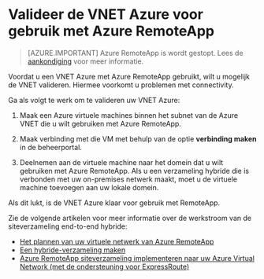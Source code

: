 
<properties
    pageTitle="Valideer de VNET Azure voor gebruik met Azure RemoteApp | Microsoft Azure"
    description="Meer informatie over het om ervoor te zorgen dat uw VNET Azure is klaar voor gebruik met Azure RemoteApp"
    services="remoteapp"
    documentationCenter=""
    authors="lizap"
    manager="mbaldwin" />

<tags
    ms.service="remoteapp"
    ms.workload="compute"
    ms.tgt_pltfrm="na"
    ms.devlang="na"
    ms.topic="article"
    ms.date="08/15/2016"
    ms.author="elizapo" />



# <a name="validate-the-azure-vnet-to-use-with-azure-remoteapp"></a>Valideer de VNET Azure voor gebruik met Azure RemoteApp

> [AZURE.IMPORTANT]
> Azure RemoteApp is wordt gestopt. Lees de [aankondiging](https://go.microsoft.com/fwlink/?linkid=821148) voor meer informatie.

Voordat u een VNET Azure met Azure RemoteApp gebruikt, wilt u mogelijk de VNET valideren. Hiermee voorkomt u problemen met connectivity.

Ga als volgt te werk om te valideren uw VNET Azure:

1. Maak een Azure virtuele machines binnen het subnet van de Azure VNET die u wilt gebruiken met Azure RemoteApp.

2. Maak verbinding met die VM met behulp van de optie **verbinding maken** in de beheerportal.
3. Deelnemen aan de virtuele machine naar het domein dat u wilt gebruiken met Azure RemoteApp. Als u een verzameling hybride die is verbonden met uw on-premises netwerk maakt, moet u de virtuele machine toevoegen aan uw lokale domein.

Als dit lukt, is de VNET Azure klaar voor gebruik met RemoteApp.

Zie de volgende artikelen voor meer informatie over de werkstroom van de siteverzameling end-to-end hybride:

- [Het plannen van uw virtuele netwerk van Azure RemoteApp](remoteapp-planvnet.md)
- [Een hybride-verzameling maken](remoteapp-create-hybrid-deployment.md)
- [Azure RemoteApp siteverzameling implementeren naar uw Azure Virtual Network (met de ondersteuning voor ExpressRoute)](http://blogs.msdn.com/b/rds/archive/2015/04/23/deploy-azure-remoteapp-collection-to-your-azure-virtual-network-with-support-for-expressroute.aspx)
